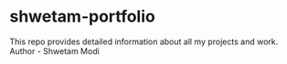 # shwetam-portfolio
This repo provides detailed information about all my projects and work.
<br>
Author - Shwetam Modi
